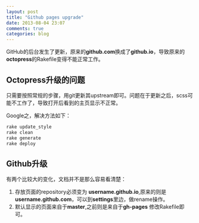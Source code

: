 ```yaml
---
layout: post
title: "Github pages upgrade"
date: 2013-08-04 23:07
comments: true
categories: blog
---
```


GitHub的后台发生了更新，原来的**github.com**换成了**github.io**，导致原来的**octopress**的Rakefile变得不能正常工作。
<!--more-->

## Octopress升级的问题

只需要按照常规的步骤，用git更新其upstream即可。问题在于更新之后，scss可能不工作了，导致打开后看到的主页显示不正常。

Google之，解决方法如下：
```bash
rake update_style
rake clean
rake generate
rake deploy
```


## Github升级

有两个比较大的变化，文档并不是那么容易看清楚：

1. 存放页面的repository必须变为 **username.github.io**,原来的则是 **username.github.com**，可以到**settings**里边，做rename操作。  
1. 默认显示的页面来自于**master**,之前则是来自于**gh-pages** 修改Rakefile即可。  
